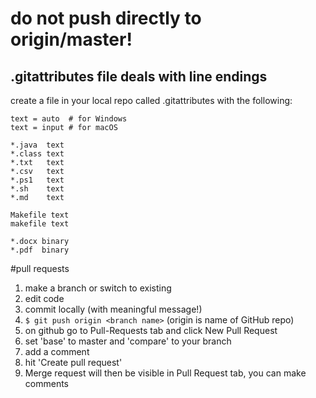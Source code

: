 # **do not push directly to origin/master!**  

## .gitattributes file deals with line endings  
create a file in your local repo called .gitattributes with the following:
```
text = auto  # for Windows
text = input # for macOS 

*.java  text
*.class text
*.txt   text
*.csv   text
*.ps1   text
*.sh    text
*.md    text

Makefile text
makefile text

*.docx binary
*.pdf  binary
```

#pull requests  
1. make a branch or switch to existing
2. edit code
3. commit locally (with meaningful message!)
4. `$ git push origin <branch name>` (origin is name of GitHub repo)  
5. on github go to Pull-Requests tab and click New Pull Request
6. set 'base' to master and 'compare' to your branch
7. add a comment
8. hit 'Create pull request'
9. Merge request will then be visible in Pull Request tab, you can make comments

